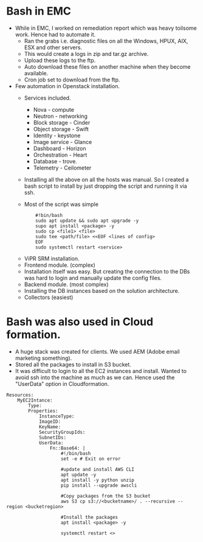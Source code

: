 # Bash in EMC

- While in EMC, I worked on remediation report which was heavy toilsome work. Hence had to automate it.
  - Ran the grabs i.e. diagnostic files on all the Windows, HPUX, AIX, ESX and other servers.
  - This would create a logs in zip and tar.gz archive.
  * Upload these logs to the ftp.
  * Auto download these files on another machine when they become available.
  * Cron job set to download from the ftp.
- Few automation in Openstack installation.
  - Services included.
    - Nova - compute
    - Neutron - networking
    - Block storage - Cinder
    - Object storage - Swift
    - Identity - keystone
    - Image service - Glance
    - Dashboard - Horizon
    - Orchestration - Heart
    - Database - trove.
    - Telemetry - Ceilometer
  - Installing all the above on all the hosts was manual. So I created a bash script to install by just dropping the script and running it via ssh.
  - Most of the script was simple

    ```
        #!bin/bash
        sudo apt update && sudo apt upgrade -y
        supo apt install <package> -y
        sudo cp <file1> <file>
        sudo tee <path/file> <<EOF <lines of config>
        EOF
        sudo systemctl restart <service>

    ```
  * ViPR SRM installation.
  * Frontend module. (complex)
  * Installation itself was easy. But creating the connection to the DBs was hard to login and manually update the config files.
  * Backend module. (most complex)
  * Installing the DB instances based on the solution architecture.
  * Collectors (easiest)

# Bash was also used in Cloud formation.

- A huge stack was created for clients. We used AEM (Adobe email marketing something).
- Stored all the packages to install in S3 bucket.
- It was difficult to login to all the EC2 instances and install. Wanted to avoid ssh into the machine as much as we can. Hence used the "UserData" option in Cloudformation.

```
Resources:
    MyEC2Intance:
        Type:
        Properties:
            InstanceType:
            ImageID:
            KeyName:
            SecurityGroupIds:
            SubnetIDs:
            UserData:
                Fn::Base64: |
                    #!/bin/bash
                    set -e # Exit on error

                    #update and install AWS CLI
                    apt update -y
                    apt install -y python unzip
                    pip install --upgrade awscli

                    #Copy packages from the S3 bucket
                    aws S3 cp s3://<bucketname>/ . --recursive --region <bucketregion>

                    #Install the packages
                    apt install <package> -y

                    systemctl restart <>
```
